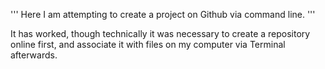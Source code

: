 '''
Here I am attempting to create a project on Github via command line.
'''

It has worked, though technically it was necessary to create a repository online first, and associate it with files on my computer via Terminal afterwards.
